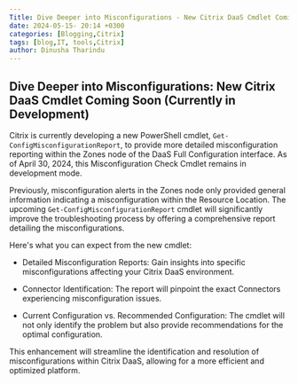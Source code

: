 ```yaml
---
Title: Dive Deeper into Misconfigurations - New Citrix DaaS Cmdlet Coming Soon - Currently in Development
date: 2024-05-15- 20:14 +0300
categories: [Blogging,Citrix]
tags: [blog,IT, tools,Citrix]
author: Dinusha Tharindu
---
```



Dive Deeper into Misconfigurations: New Citrix DaaS Cmdlet Coming Soon (Currently in Development)
-------------------------------------------------------------------------------

Citrix is currently developing a new PowerShell cmdlet,  `Get-ConfigMisconfigurationReport`, to provide more detailed misconfiguration reporting within the Zones node of the DaaS Full Configuration interface. As of April 30, 2024, this Misconfiguration Check Cmdlet remains in development mode.

Previously, misconfiguration alerts in the Zones node only provided general information indicating a misconfiguration within the Resource Location. The upcoming `Get-ConfigMisconfigurationReport` cmdlet will significantly improve the troubleshooting process by offering a comprehensive report detailing the misconfigurations.

Here's what you can expect from the new cmdlet:

-   Detailed Misconfiguration Reports: Gain insights into specific misconfigurations affecting your Citrix DaaS environment.

-   Connector Identification: The report will pinpoint the exact Connectors experiencing misconfiguration issues.

-   Current Configuration vs. Recommended Configuration: The cmdlet will not only identify the problem but also provide recommendations for the optimal configuration.

This enhancement will streamline the identification and resolution of misconfigurations within Citrix DaaS, allowing for a more efficient and optimized platform.